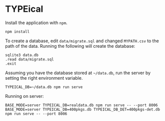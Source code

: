 # TYPEical

Install the application with `npm`.

```
npm install
```

To create a database, edit `data/migrate.sql` and changed `MYPATH.csv` to the path of the data. Running the following will create the database:

```
sqlite3 data.db
.read data/migrate.sql
.exit
```

Assuming you have the database stored at `~/data.db`, run the server by setting the right environment variable.

```
TYPEICAL_DB=~/data.db npm run serve
```

Running on server:

```
BASE_MODE=server TYPEICAL_DB=realdata.db npm run serve -- --port 8006
BASE_MODE=server TYPEICAL_DB=400pkgs.db TYPEICAL_DB_DET=400pkgs-det.db npm run serve -- --port 8006
```

